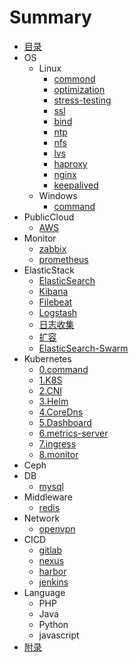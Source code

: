 # Summary

* [目录](SUMMARY.md)
* OS
    * Linux
        * [commond](book/os/linux/command.md)
        * [optimization](book/os/linux/optimization.md)
        * [stress-testing](book/os/linux/stress-testing.md)
        * [ssl](book/os/linux/ssl.md)
        * [bind](book/os/linux/bind.md)
        * [ntp](book/os/linux/ntp.md)
        * [nfs](book/os/linux/nfs.md)
        * [lvs](book/os/linux/lvs.md)
        * [haproxy](book/os/linux/haproxy.md)
        * [nginx](book/os/linux/nginx.md)
        * [keepalived](book/os/linux/keepalived.md)
    * Windows
        * [command](book/os/windows/command.md)
* PublicCloud
    * [AWS](book/public-cloud/aws.md)
* Monitor
    * [zabbix](book/monitor/zabbix.md)
    * [prometheus](book/monitor/prometheus.md)
* ElasticStack
    * [ElasticSearch](book/elasticstack/elasticsearch.md)
    * [Kibana](book/elasticstack/kibana.md)
    * [Filebeat](book/elasticstack/filebeat.md)
    * [Logstash](book/elasticstack/logstash.md)
    * [日志收集](book/elasticstack/日志收集.md)
    * [扩容](book/elasticstack/扩容.md)
    * [ElasticSearch-Swarm](book/elasticstack/ElasticSearch-Swarm.md)
* Kubernetes
    * [0.command](book/kubernetes/command.md)
    * [1.K8S](book/kubernetes/k8s.md)
    * [2.CNI](book/kubernetes/cni.md)
    * [3.Helm](book/kubernetes/helm.md)
    * [4.CoreDns](book/kubernetes/coredns.md)
    * [5.Dashboard](book/kubernetes/dashboard.md)
    * [6.metrics-server](book/kubernetes/metrics-server.md)
    * [7.ingress](book/kubernetes/ingress.md)
    * [8.monitor](book/kubernetes/monitor.md)
* Ceph
* DB
    * [mysql](book/db/mysql.md)
* Middleware
    * [redis](book/middleware/redis.md)
* Network
    * [openvpn](book/network/openvpn.md)
* CICD
    * [gitlab](book/cicd/gitlab.md)
    * [nexus](book/cicd/nexus.md)
    * [harbor](book/cicd/harbor.md)
    * [jenkins](book/cicd/jenkins.md)
* Language
    * PHP
    * Java
    * Python
    * javascript
* [附录](README.md)

